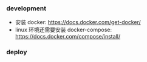 ### development

* 安装 docker: https://docs.docker.com/get-docker/
* linux 环境还需要安装 docker-compose: https://docs.docker.com/compose/install/

### deploy

